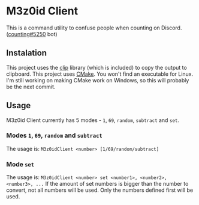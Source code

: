 # M3z0id Client
This is a command utility to confuse people when counting on Discord. ([counting#5250](https://countingbot.com/) bot)
## Instalation
This project uses the [clip](https://github.com/dacap/clip) library (which is included) to copy the output to clipboard. This project uses [CMake](https://cmake.org/). You won't find an executable for Linux. I'm still working on making CMake work on Windows, so this will probably be the next commit.
## Usage
M3z0id Client currently has 5 modes - `1`, `69`, `random`, `subtract` and `set`.
### Modes `1`, `69`, `random` and `subtract`
The usage is: `M3z0idClient <number> [1/69/random/subtract]`
### Mode `set`
The usage is: `M3z0idClient <number> set <number1>, <number2>, <number3>, ...`
If the amount of set numbers is bigger than the number to convert, not all numbers will be used. Only the numbers defined first will be used.